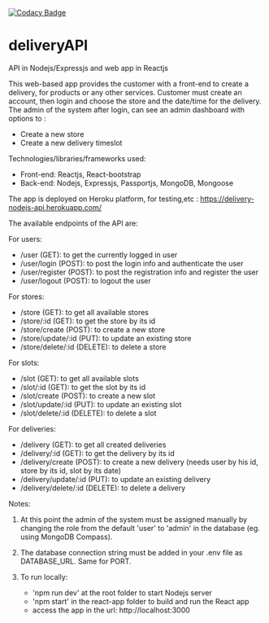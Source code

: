 [![Codacy Badge](https://app.codacy.com/project/badge/Grade/5f4c7fc9f28c4e0495da536f55d7e917)](https://www.codacy.com/gh/wiznick79/deliveryAPI/dashboard?utm_source=github.com&amp;utm_medium=referral&amp;utm_content=wiznick79/deliveryAPI&amp;utm_campaign=Badge_Grade)

# deliveryAPI
API in Nodejs/Expressjs and web app in Reactjs

This web-based app provides the customer with a front-end to create a delivery, for products or any other services.
Customer must create an account, then login and choose the store and the date/time for the delivery.
The admin of the system after login, can see an admin dashboard with options to :
-   Create a new store
-   Create a new delivery timeslot

Technologies/libraries/frameworks used:
-   Front-end: Reactjs, React-bootstrap
-   Back-end: Nodejs, Expressjs, Passportjs, MongoDB, Mongoose

The app is deployed on Heroku platform, for testing,etc : https://delivery-nodejs-api.herokuapp.com/

The available endpoints of the API are:

For users:
-   /user (GET): to get the currently logged in user
-   /user/login (POST): to post the login info and authenticate the user
-   /user/register (POST): to post the registration info and register the user
-   /user/logout (POST): to logout the user

For stores:
-   /store (GET): to get all available stores
-   /store/:id (GET): to get the store by its id
-   /store/create (POST): to create a new store
-   /store/update/:id (PUT): to update an existing store
-   /store/delete/:id (DELETE): to delete a store

For slots:
-   /slot (GET): to get all available slots
-   /slot/:id (GET): to get the slot by its id
-   /slot/create (POST): to create a new slot
-   /slot/update/:id (PUT): to update an existing slot
-   /slot/delete/:id (DELETE): to delete a slot

For deliveries:
-   /delivery (GET): to get all created deliveries
-   /delivery/:id (GET): to get the delivery by its id
-   /delivery/create (POST): to create a new delivery (needs user by his id, store by its id, slot by its date)
-   /delivery/update/:id (PUT): to update an existing delivery
-   /delivery/delete/:id (DELETE): to delete a delivery

Notes:
1.  At this point the admin of the system must be assigned manually by changing the role from the default 'user' to 'admin' in the database (eg. using MongoDB Compass).

2.  The database connection string must be added in your .env file as DATABASE_URL. Same for PORT.

3.  To run locally:
    -   'npm run dev' at the root folder to start Nodejs server
    -   'npm start' in the react-app folder to build and run the React app
    -   access the app in the url: http://localhost:3000